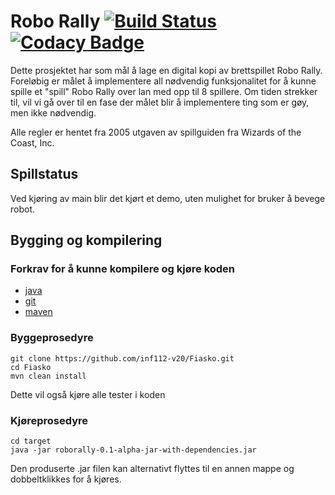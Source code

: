 # Robo Rally [![Build Status](https://travis-ci.com/inf112-v20/Fiasko.svg?branch=master)](https://travis-ci.com/inf112-v20/Fiasko) [![Codacy Badge](https://api.codacy.com/project/badge/Grade/51d37dc99db44758944198a59f2d2a4b)](https://www.codacy.com/gh/inf112-v20/Fiasko?utm_source=github.com&amp;utm_medium=referral&amp;utm_content=inf112-v20/Fiasko&amp;utm_campaign=Badge_Grade)
Dette prosjektet har som mål å lage en digital kopi av brettspillet Robo Rally.  Foreløbig er målet å implementere all 
nødvendig funksjonalitet for å kunne spille et "spill" Robo Rally over lan med opp til 8 spillere. Om tiden strekker til,
vil vi gå over til en fase der målet blir å implementere ting som er gøy, men ikke nødvendig.

Alle regler er hentet fra 2005 utgaven av spillguiden fra Wizards of the Coast, Inc.

##  Spillstatus
Ved kjøring av main blir det kjørt et demo, uten mulighet for bruker å bevege robot.

## Bygging og kompilering

### Forkrav for å kunne kompilere og kjøre koden
-   [java](https://www.java.com/en/download/)
-   [git](https://git-scm.com/)
-   [maven](https://maven.apache.org/)

### Byggeprosedyre
```shell script
git clone https://github.com/inf112-v20/Fiasko.git
cd Fiasko
mvn clean install
```
Dette vil også kjøre alle tester i koden
### Kjøreprosedyre
```shell script
cd target
java -jar roborally-0.1-alpha-jar-with-dependencies.jar
```
Den produserte .jar filen kan alternativt flyttes til en annen mappe og dobbeltklikkes for å kjøres.